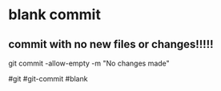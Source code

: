 # blank commit

## commit with no new files or changes!!!!!
git commit -allow-empty -m "No changes made"

#git #git-commit #blank
